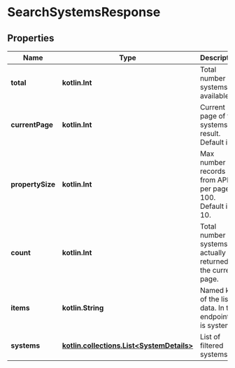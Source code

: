 
# SearchSystemsResponse

## Properties
Name | Type | Description | Notes
------------ | ------------- | ------------- | -------------
**total** | **kotlin.Int** | Total number of systems available. |  [optional]
**currentPage** | **kotlin.Int** | Current page of the systems result. Default is 1. |  [optional]
**propertySize** | **kotlin.Int** | Max number of records from API per page is 100. Default is 10. |  [optional]
**count** | **kotlin.Int** | Total number of systems actually returned for the current page. |  [optional]
**items** | **kotlin.String** | Named key of the list data. In this endpoint, it is systems. |  [optional]
**systems** | [**kotlin.collections.List&lt;SystemDetails&gt;**](SystemDetails.md) | List of filtered systems. |  [optional]



